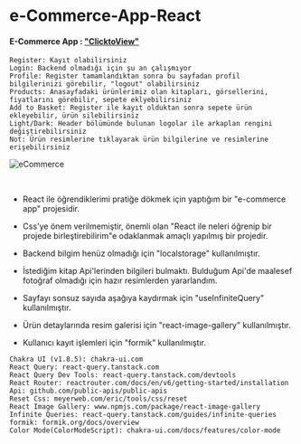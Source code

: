 # e-Commerce-App-React


#### E-Commerce App : ["ClicktoView"](https://alikartalonline-ecommerce.netlify.app/)

```
Register: Kayıt olabilirsiniz
Login: Backend olmadığı için şu an çalışmıyor
Profile: Register tamamlandıktan sonra bu sayfadan profil bilgilerinizi görebilir, "logout" olabilirsiniz
Products: Anasayfadaki ürünlerimiz olan kitapları, görsellerini, fiyatlarını görebilir, sepete eklyebilirsiniz
Add to Basket: Register ile kayıt olduktan sonra sepete ürün ekleyebilir, ürün silebilirsiniz
Light/Dark: Header bölümünde bulunan logolar ile arkaplan rengini değiştirebilirsiniz
Not: Ürün resimlerine tıklayarak ürün bilgilerine ve resimlerine erişebilirsiniz
```

![eCommerce](https://github.com/alikartalonline/e-Commerce-App-React/blob/main/gif/ecommerce.gif)

<br>

* React ile öğrendiklerimi pratiğe dökmek için yaptığım bir "e-commerce app" projesidir.

* Css'ye önem verilmemiştir, önemli olan "React ile neleri öğrenip bir projede birleştirebilirim"e odaklanmak amaçlı yapılmış bir projedir.

* Backend bilgim henüz olmadığı için "localstorage" kullanılmıştır.

* İstediğim kitap Api'lerinden bilgileri bulmaktı. Bulduğum Api'de maalesef fotoğraf olmadığı için hazır resimlerden yararlandım. 

* Sayfayı sonsuz sayıda aşağıya kaydırmak için "useInfiniteQuery" kullanılmıştır.

* Ürün detaylarında resim galerisi için "react-image-gallery" kullanılmıştır.

* Kullanıcı kayıt işlemleri için "formik" kullanılmıştır.

```
Chakra UI (v1.8.5): chakra-ui.com
React Query: react-query.tanstack.com
React Query Dev Tools: react-query.tanstack.com/devtools
React Router: reactrouter.com/docs/en/v6/getting-started/installation
Api: github.com/public-apis/public-apis
Reset Css: meyerweb.com/eric/tools/css/reset
React Image Gallery: www.npmjs.com/package/react-image-gallery
Infinite Queries: react-query.tanstack.com/guides/infinite-queries
formik: formik.org/docs/overview
Color Mode(ColorModeScript): chakra-ui.com/docs/features/color-mode
```


